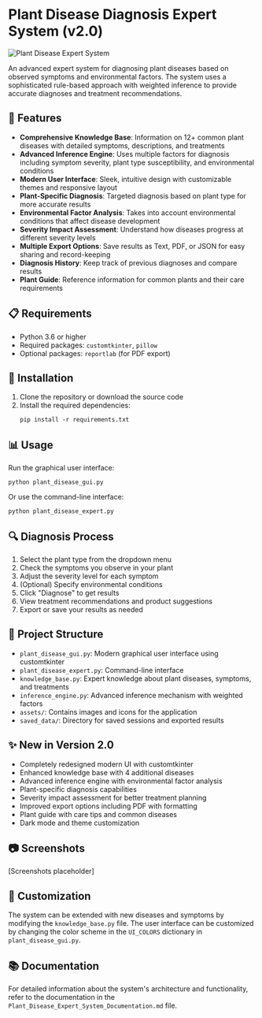 # Plant Disease Diagnosis Expert System (v2.0)

![Plant Disease Expert System](assets/plant_logo.png)

An advanced expert system for diagnosing plant diseases based on observed symptoms and environmental factors. The system uses a sophisticated rule-based approach with weighted inference to provide accurate diagnoses and treatment recommendations.

## 🌟 Features

- **Comprehensive Knowledge Base**: Information on 12+ common plant diseases with detailed symptoms, descriptions, and treatments
- **Advanced Inference Engine**: Uses multiple factors for diagnosis including symptom severity, plant type susceptibility, and environmental conditions
- **Modern User Interface**: Sleek, intuitive design with customizable themes and responsive layout
- **Plant-Specific Diagnosis**: Targeted diagnosis based on plant type for more accurate results
- **Environmental Factor Analysis**: Takes into account environmental conditions that affect disease development
- **Severity Impact Assessment**: Understand how diseases progress at different severity levels
- **Multiple Export Options**: Save results as Text, PDF, or JSON for easy sharing and record-keeping
- **Diagnosis History**: Keep track of previous diagnoses and compare results
- **Plant Guide**: Reference information for common plants and their care requirements

## 📋 Requirements

- Python 3.6 or higher
- Required packages: `customtkinter`, `pillow`
- Optional packages: `reportlab` (for PDF export)

## 🚀 Installation

1. Clone the repository or download the source code
2. Install the required dependencies:
   ```
   pip install -r requirements.txt
   ```

## 📊 Usage

Run the graphical user interface:
```
python plant_disease_gui.py
```

Or use the command-line interface:
```
python plant_disease_expert.py
```

## 🔍 Diagnosis Process

1. Select the plant type from the dropdown menu
2. Check the symptoms you observe in your plant
3. Adjust the severity level for each symptom
4. (Optional) Specify environmental conditions
5. Click "Diagnose" to get results
6. View treatment recommendations and product suggestions
7. Export or save your results as needed

## 📁 Project Structure

- `plant_disease_gui.py`: Modern graphical user interface using customtkinter
- `plant_disease_expert.py`: Command-line interface
- `knowledge_base.py`: Expert knowledge about plant diseases, symptoms, and treatments
- `inference_engine.py`: Advanced inference mechanism with weighted factors
- `assets/`: Contains images and icons for the application
- `saved_data/`: Directory for saved sessions and exported results

## ✨ New in Version 2.0

- Completely redesigned modern UI with customtkinter
- Enhanced knowledge base with 4 additional diseases
- Advanced inference engine with environmental factor analysis
- Plant-specific diagnosis capabilities
- Severity impact assessment for better treatment planning
- Improved export options including PDF with formatting
- Plant guide with care tips and common diseases
- Dark mode and theme customization

## 📷 Screenshots

[Screenshots placeholder]

## 🔧 Customization

The system can be extended with new diseases and symptoms by modifying the `knowledge_base.py` file. The user interface can be customized by changing the color scheme in the `UI_COLORS` dictionary in `plant_disease_gui.py`.

## 📚 Documentation

For detailed information about the system's architecture and functionality, refer to the documentation in the `Plant_Disease_Expert_System_Documentation.md` file.

